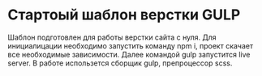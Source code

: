 # Стартоый шаблон верстки GULP
Шаблон подготовлен для работы верстки сайта с нуля. 
Для инициалицации необходимо запустить команду npm i, проект скачает все необходимые зависимости. 
Далее командой gulp запустится live server. В работе использется сборщик gulp, препроцессор scss. 
